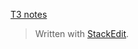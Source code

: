 [T3 notes](https://learn-eu-central-1-prod-fleet01-xythos.s3-eu-central-1.amazonaws.com/5d1b15b77a8ac/6164618?response-content-disposition=inline%3B%20filename%2A%3DUTF-8%27%27FGT_T3_Notes.pdf&response-content-type=application%2Fpdf&X-Amz-Algorithm=AWS4-HMAC-SHA256&X-Amz-Date=20200305T144525Z&X-Amz-SignedHeaders=host&X-Amz-Expires=21600&X-Amz-Credential=AKIAZH6WM4PLYI3L4QWN%2F20200305%2Feu-central-1%2Fs3%2Faws4_request&X-Amz-Signature=0109b1c2d1a829a6895db58b669fb8076d050e781c2dcb8148d79e4b7c35e8c0)


> Written with [StackEdit](https://stackedit.io/).
<!--stackedit_data:
eyJoaXN0b3J5IjpbMTIzODAzNzE3Ml19
-->